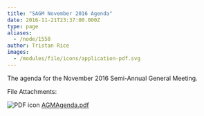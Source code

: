 ```yaml
---
title: "SAGM November 2016 Agenda"
date: 2016-11-21T23:37:00.000Z
type: page
aliases:
  - /node/1558
author: Tristan Rice
images:
  - /modules/file/icons/application-pdf.svg
---
```


The agenda for the November 2016 Semi-Annual General Meeting.

File Attachments: 

 ![PDF icon](/modules/file/icons/application-pdf.svg "application/pdf") [AGMAgenda.pdf](https://ubccsss.org/files/AGMAgenda.pdf)

